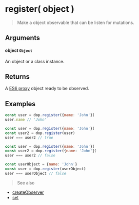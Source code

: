 # register( object )

> Make a object observable that can be listen for mutations.

## Arguments

#### object `Object`
An object or a class instance.

## Returns

A [ES6 proxy](https://developer.mozilla.org/en/docs/Web/JavaScript/Reference/Global_Objects/Proxy) object ready to be observed.


## Examples

```js
const user = dop.register({name: 'John'})
user.name // 'John'
```

```js
const user = dop.register({name: 'John'})
const user2 = dop.register(user)
user === user2 // true
```

```js
const user = dop.register({name: 'John'})
const user2 = dop.register({name: 'John'})
user === user2 // false
```


```js
const userObject = {name: 'John'}
const user = dop.register(userObject)
user === userObject // false
```


> See also
- [createObserver](/api/javascript/createObserver)
- [set](/api/javascript/set)